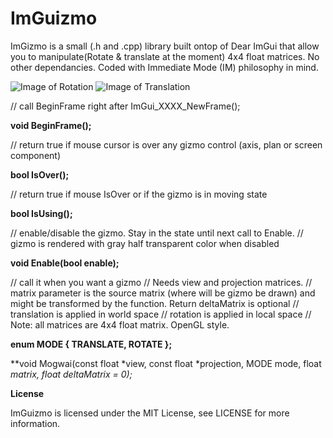 # ImGuizmo

ImGizmo is a small (.h and .cpp) library built ontop of Dear ImGui that allow you to manipulate(Rotate & translate at the moment) 4x4 float matrices. No other dependancies. Coded with Immediate Mode (IM) philosophy in mind.

![Image of Rotation](http://i.imgur.com/y4mcVoT.gif)
![Image of Translation](http://i.imgur.com/o8q8iHq.gif)


// call BeginFrame right after ImGui_XXXX_NewFrame();


**void BeginFrame();**

// return true if mouse cursor is over any gizmo control (axis, plan or screen component)


**bool IsOver();**

// return true if mouse IsOver or if the gizmo is in moving state


**bool IsUsing();**

// enable/disable the gizmo. Stay in the state until next call to Enable.
// gizmo is rendered with gray half transparent color when disabled


**void Enable(bool enable);**

// call it when you want a gizmo
// Needs view and projection matrices. 
// matrix parameter is the source matrix (where will be gizmo be drawn) and might be transformed by the function. Return deltaMatrix is optional
// translation is applied in world space
// rotation is applied in local space
// Note: all matrices are 4x4 float matrix. OpenGL style.

**enum MODE { TRANSLATE, ROTATE };**

**void Mogwai(const float *view, const float *projection, MODE mode, float *matrix, float *deltaMatrix = 0);**

**License**

ImGuizmo is licensed under the MIT License, see LICENSE for more information.
